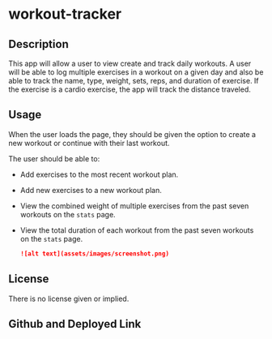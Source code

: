 # workout-tracker

## Description
This app will allow a user to view create and track daily workouts. A user will be able to log multiple exercises in a workout on a given day and also be able to track the name, type, weight, sets, reps, and duration of exercise. If the exercise is a cardio exercise, the app will track the distance traveled.

## Usage
When the user loads the page, they should be given the option to create a new workout or continue with their last workout.

The user should be able to:

  * Add exercises to the most recent workout plan.

  * Add new exercises to a new workout plan.

  * View the combined weight of multiple exercises from the past seven workouts on the `stats` page.

  * View the total duration of each workout from the past seven workouts on the `stats` page.

    ```md
    ![alt text](assets/images/screenshot.png)
    ```

## License
There is no license given or implied.

## Github and Deployed Link
